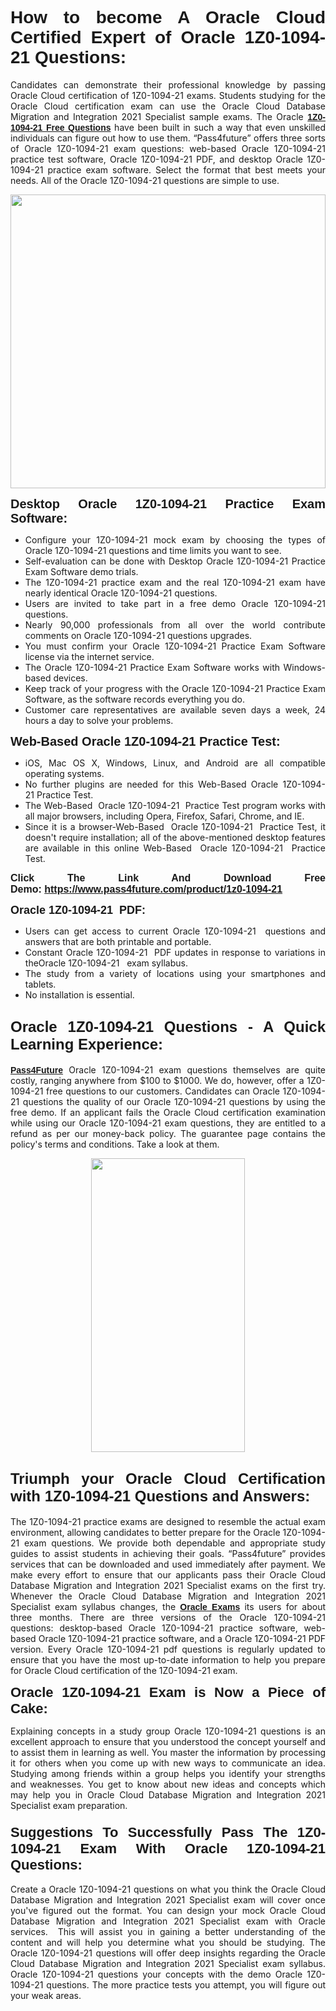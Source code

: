 <h1 style="text-align: justify;"><span style="font-family:Tahoma,Geneva,sans-serif;"><strong>How to become A Oracle Cloud Certified Expert of Oracle 1Z0-1094-21 Questions:</strong></span></h1>

<p style="text-align: justify;">Candidates can demonstrate their professional knowledge by passing Oracle Cloud certification of 1Z0-1094-21 exams. Students studying for the Oracle Cloud certification exam can use the Oracle Cloud Database Migration and Integration 2021 Specialist sample exams. The Oracle <a href="https://www.pass4future.com/questions/oracle/1z0-1094-21" target="_blank"><span style="font-family:Tahoma,Geneva,sans-serif;"><strong>1Z0-1094-21 Free Questions</strong></span></a> have been built in such a way that even unskilled individuals can figure out how to use them. “Pass4future” offers three sorts of Oracle 1Z0-1094-21 exam questions: web-based Oracle 1Z0-1094-21 practice test software, Oracle 1Z0-1094-21 PDF, and desktop Oracle 1Z0-1094-21 practice exam software. Select the format that best meets your needs. All of the Oracle 1Z0-1094-21 questions are simple to use.</p>

<p style="text-align: justify;"><a href="https://www.pass4future.com/product/1z0-1094-21" target="_blank"><img alt="" src="https://lh3.googleusercontent.com/pw/AM-JKLU5_aushiRQbaoUdVonD_1om6esFnUm_j21jdeI1V3aesz_ETcO2Y8QVj0ZamD1vJ__MzXKNoh3XzzrDTXgudBuMwEatvdphNwcixeZDIncATvFdVanIchOfqVuIJHbWkG03KYMH2pwXnb7WaAnvI3g=w1818-h651-no" style="width: 100%; height: 470px;" /></a></p>

<p style="text-align: justify;"><strong><span style="font-family:Tahoma,Geneva,sans-serif;"><span style="font-size:20px;">Desktop Oracle 1Z0-1094-21 Practice Exam Software:</span></span></strong></p>

<ul>
	<li style="text-align: justify;">Configure your 1Z0-1094-21 mock exam by choosing the types of Oracle 1Z0-1094-21 questions and time limits you want to see.</li>
	<li style="text-align: justify;">Self-evaluation can be done with Desktop Oracle 1Z0-1094-21 Practice Exam Software demo trials.</li>
	<li style="text-align: justify;">The 1Z0-1094-21 practice exam and the real 1Z0-1094-21 exam have nearly identical Oracle 1Z0-1094-21 questions.</li>
	<li style="text-align: justify;">Users are invited to take part in a free demo Oracle 1Z0-1094-21 questions.</li>
	<li style="text-align: justify;">Nearly 90,000 professionals from all over the world contribute comments on Oracle 1Z0-1094-21 questions upgrades.</li>
	<li style="text-align: justify;">You must confirm your Oracle 1Z0-1094-21 Practice Exam Software license via the internet service.</li>
	<li style="text-align: justify;">The Oracle 1Z0-1094-21 Practice Exam Software works with Windows-based devices.</li>
	<li style="text-align: justify;">Keep track of your progress with the Oracle 1Z0-1094-21 Practice Exam Software, as the software records everything you do.</li>
	<li style="text-align: justify;">Customer care representatives are available seven days a week, 24 hours a day to solve your problems.</li>
</ul>

<p style="text-align: justify;"><span style="font-family:Tahoma,Geneva,sans-serif;"><span style="font-size:20px;"><strong>Web-Based Oracle 1Z0-1094-21 Practice Test:</strong></span></span></p>

<ul>
	<li style="text-align: justify;">iOS, Mac OS X, Windows, Linux, and Android are all compatible operating systems.</li>
	<li style="text-align: justify;">No further plugins are needed for this Web-Based Oracle 1Z0-1094-21 Practice Test.</li>
	<li style="text-align: justify;">The Web-Based  Oracle 1Z0-1094-21  Practice Test program works with all major browsers, including Opera, Firefox, Safari, Chrome, and IE.</li>
	<li style="text-align: justify;">Since it is a browser-Web-Based  Oracle 1Z0-1094-21  Practice Test, it doesn't require installation; all of the above-mentioned desktop features are available in this online Web-Based  Oracle 1Z0-1094-21  Practice Test.</li>
</ul>

<p style="text-align: justify;"><span style="font-family:Tahoma,Geneva,sans-serif;"><strong><span style="font-size:16px;">Click The Link And Download Free Demo: <a href="https://www.pass4future.com/product/1z0-1094-21" target="_blank">https://www.pass4future.com/product/1z0-1094-21</a></span></strong></span></p>

<p style="text-align: justify;"><span style="font-size:18px;"><span style="font-family:Tahoma,Geneva,sans-serif;"><strong>Oracle 1Z0-1094-21  PDF:</strong></span></span></p>

<ul>
	<li style="text-align: justify;">Users can get access to current Oracle 1Z0-1094-21  questions and answers that are both printable and portable.</li>
	<li style="text-align: justify;">Constant Oracle 1Z0-1094-21  PDF updates in response to variations in theOracle 1Z0-1094-21   exam syllabus.</li>
	<li style="text-align: justify;">The study from a variety of locations using your smartphones and tablets.</li>
	<li style="text-align: justify;">No installation is essential.</li>
</ul>

<h2 style="text-align: justify;"><span style="font-family:Tahoma,Geneva,sans-serif;"><strong><span style="font-size:24px;">Oracle 1Z0-1094-21 Questions - A Quick Learning Experience:</span></strong></span></h2>

<p style="text-align: justify;"><a href="https://www.pass4future.com/" target="_blank"><span style="font-family:Tahoma,Geneva,sans-serif;"><strong>Pass4Future</strong></span></a> Oracle 1Z0-1094-21 exam questions themselves are quite costly, ranging anywhere from $100 to $1000. We do, however, offer a 1Z0-1094-21 free questions to our customers. Candidates can Oracle 1Z0-1094-21 questions the quality of our Oracle 1Z0-1094-21 questions by using the free demo. If an applicant fails the Oracle Cloud certification examination while using our Oracle 1Z0-1094-21 exam questions, they are entitled to a refund as per our money-back policy. The guarantee page contains the policy's terms and conditions. Take a look at them.</p>

<p style="text-align: center;"><a href="https://www.pass4future.com/product/1z0-1094-21" target="_blank"><img alt="" src="https://lh3.googleusercontent.com/pw/AM-JKLV3yUm3jiqqIo1xIsj1VJ_UeysYexQY-pRYO0rIFl3vg11QZioN-gzffpw2AfKqFynWuvoXOreWrWS0swpr4xmOSWfwII2jvatteuqrfxiWGFBSHPiZUCoi33jqeymK5dmu-0enyX6tayRCAMHw05jv=s943-no" style="width: 70%; height: 470px;" /></a></p>

<h2 style="text-align: justify;"><span style="font-family:Tahoma,Geneva,sans-serif;"><strong><span style="font-size:24px;">Triumph your Oracle Cloud Certification with 1Z0-1094-21 Questions and Answers:</span></strong></span></h2>

<p style="text-align: justify;">The 1Z0-1094-21 practice exams are designed to resemble the actual exam environment, allowing candidates to better prepare for the Oracle 1Z0-1094-21 exam questions. We provide both dependable and appropriate study guides to assist students in achieving their goals. “Pass4future” provides services that can be downloaded and used immediately after payment. We make every effort to ensure that our applicants pass their Oracle Cloud Database Migration and Integration 2021 Specialist exams on the first try. Whenever the Oracle Cloud Database Migration and Integration 2021 Specialist exam syllabus changes, the <a href="https://www.pass4future.com/oracle" target="_blank"><span style="font-family:Tahoma,Geneva,sans-serif;"><strong>Oracle Exams</strong></span></a> its users for about three months. There are three versions of the Oracle 1Z0-1094-21 questions: desktop-based Oracle 1Z0-1094-21 practice software, web-based Oracle 1Z0-1094-21 practice software, and a Oracle 1Z0-1094-21 PDF version. Every Oracle 1Z0-1094-21 pdf questions is regularly updated to ensure that you have the most up-to-date information to help you prepare for Oracle Cloud certification of the 1Z0-1094-21 exam.</p>

<p style="text-align: justify;"><strong><span style="font-family:Tahoma,Geneva,sans-serif;"><span style="font-size:22px;">Oracle 1Z0-1094-21 Exam is Now a Piece of Cake:</span></span></strong></p>

<p style="text-align: justify;">Explaining concepts in a study group Oracle 1Z0-1094-21 questions is an excellent approach to ensure that you understood the concept yourself and to assist them in learning as well. You master the information by processing it for others when you come up with new ways to communicate an idea. Studying among friends within a group helps you identify your strengths and weaknesses. You get to know about new ideas and concepts which may help you in Oracle Cloud Database Migration and Integration 2021 Specialist exam preparation.</p>

<h3 style="text-align: justify;"><span style="font-family:Tahoma,Geneva,sans-serif;"><strong><span style="font-size:22px;">Suggestions To Successfully Pass The 1Z0-1094-21 Exam With Oracle 1Z0-1094-21 Questions:</span></strong></span></h3>

<p style="text-align: justify;">Create a Oracle 1Z0-1094-21 questions on what you think the Oracle Cloud Database Migration and Integration 2021 Specialist exam will cover once you've figured out the format. You can design your mock Oracle Cloud Database Migration and Integration 2021 Specialist exam with Oracle services.  This will assist you in gaining a better understanding of the content and will help you determine what you should be studying. The Oracle 1Z0-1094-21 questions will offer deep insights regarding the Oracle Cloud Database Migration and Integration 2021 Specialist exam syllabus. Oracle 1Z0-1094-21 questions your concepts with the demo Oracle 1Z0-1094-21 questions. The more practice tests you attempt, you will figure out your weak areas.</p>
